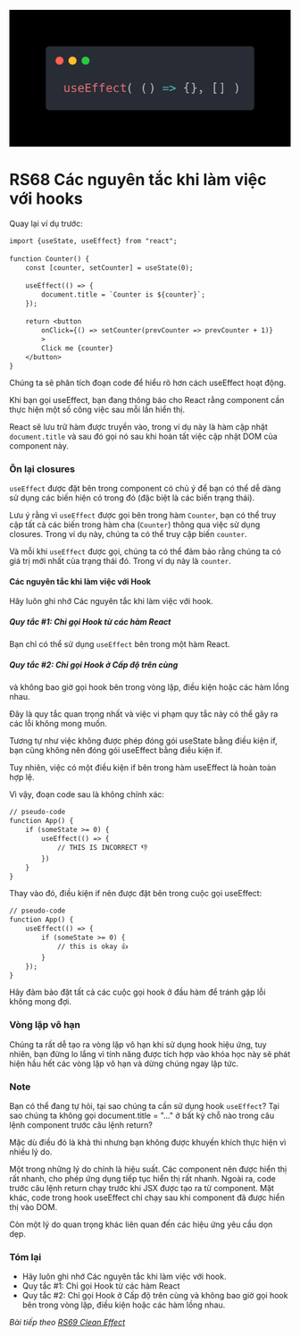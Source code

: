 ![Create-HTML-1](images/effect.webp) 

# RS68 Các nguyên tắc khi làm việc với hooks

Quay lại ví dụ trước:
```
import {useState, useEffect} from "react";

function Counter() {
    const [counter, setCounter] = useState(0);

    useEffect(() => {
        document.title = `Counter is ${counter}`;
    });
    
    return <button 
        onClick={() => setCounter(prevCounter => prevCounter + 1)}
        >
        Click me {counter}
    </button>
}
```

Chúng ta sẽ phân tích đoạn code để hiểu rõ hơn cách useEffect hoạt động.

Khi bạn gọi useEffect, bạn đang thông báo cho React rằng component cần thực hiện một số công việc sau mỗi lần hiển thị.

React sẽ lưu trữ hàm được truyền vào, trong ví dụ này là hàm cập nhật `document.title` và sau đó gọi nó sau khi hoàn tất việc cập nhật DOM của component này.

### Ôn lại closures

`useEffect` được đặt bên trong component có chủ ý để bạn có thể dễ dàng sử dụng các biến hiện có trong đó (đặc biệt là các biến trạng thái).

Lưu ý rằng vì `useEffect` được gọi bên trong hàm `Counter`, bạn có thể truy cập tất cả các biến trong hàm cha (`Counter`) thông qua việc sử dụng closures. Trong ví dụ này, chúng ta có thể truy cập biến `counter`.

Và mỗi khi `useEffect` được gọi, chúng ta có thể đảm bảo rằng chúng ta có giá trị mới nhất của trạng thái đó. Trong ví dụ này là `counter`.

#### Các nguyên tắc khi làm việc với Hook

Hãy luôn ghi nhớ Các nguyên tắc khi làm việc với hook.

##### Quy tắc #1: Chỉ gọi Hook từ các hàm React

Bạn chỉ có thể sử dụng `useEffect` bên trong một hàm React.

##### Quy tắc #2: Chỉ gọi Hook ở Cấp độ trên cùng 

và không bao giờ gọi hook bên trong vòng lặp, điều kiện hoặc các hàm lồng nhau.

Đây là quy tắc quan trọng nhất và việc vi phạm quy tắc này có thể gây ra các lỗi không mong muốn.

Tương tự như việc không được phép đóng gói useState bằng điều kiện if, bạn cũng không nên đóng gói useEffect bằng điều kiện if.

Tuy nhiên, việc có một điều kiện if bên trong hàm useEffect là hoàn toàn hợp lệ.

Vì vậy, đoạn code sau là không chính xác:

```
// pseudo-code
function App() {
    if (someState >= 0) {
        useEffect(() => {
            // THIS IS INCORRECT 👎
        })
    }
}
```

Thay vào đó, điều kiện if nên được đặt bên trong cuộc gọi useEffect:

```
// pseudo-code
function App() {
    useEffect(() => {
        if (someState >= 0) {
            // this is okay 👍
        }
    });
}
```

Hãy đảm bảo đặt tất cả các cuộc gọi hook ở đầu hàm để tránh gặp lỗi không mong đợi.

### Vòng lặp vô hạn

Chúng ta rất dễ tạo ra vòng lặp vô hạn khi sử dụng hook hiệu ứng, tuy nhiên, bạn đừng lo lắng vì tính năng được tích hợp vào khóa học này sẽ phát hiện hầu hết các vòng lặp vô hạn và dừng chúng ngay lập tức.

### Note

Bạn có thể đang tự hỏi, tại sao chúng ta cần sử dụng hook `useEffect`? Tại sao chúng ta không gọi document.title = "..." ở bất kỳ chỗ nào trong câu lệnh component trước câu lệnh return?

Mặc dù điều đó là khả thi nhưng bạn không được khuyến khích thực hiện vì nhiều lý do.

Một trong những lý do chính là hiệu suất. Các component nên được hiển thị rất nhanh, cho phép ứng dụng tiếp tục hiển thị rất nhanh. Ngoài ra, code trước câu lệnh return chạy trước khi JSX được tạo ra từ component. Mặt khác, code trong hook useEffect chỉ chạy sau khi component đã được hiển thị vào DOM.

Còn một lý do quan trọng khác liên quan đến các hiệu ứng yêu cầu dọn dẹp.

### Tóm lại

- Hãy luôn ghi nhớ Các nguyên tắc khi làm việc với hook.
- Quy tắc #1: Chỉ gọi Hook từ các hàm React
- Quy tắc #2: Chỉ gọi Hook ở Cấp độ trên cùng và không bao giờ gọi hook bên trong vòng lặp, điều kiện hoặc các hàm lồng nhau.

*Bài tiếp theo [RS69 Clean Effect](/lesson/session/session_069_effect_clean.md)*